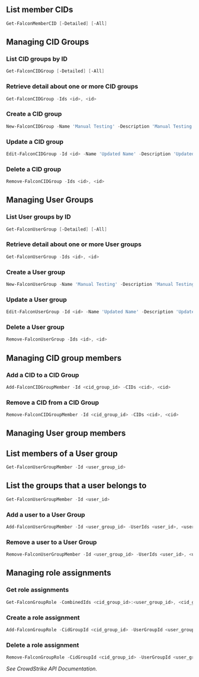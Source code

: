 ## List member CIDs
```powershell
Get-FalconMemberCID [-Detailed] [-All]
```
## Managing CID Groups
### List CID groups by ID
```powershell
Get-FalconCIDGroup [-Detailed] [-All]
```
### Retrieve detail about one or more CID groups
```powershell
Get-FalconCIDGroup -Ids <id>, <id>
```
### Create a CID group
```powershell
New-FalconCIDGroup -Name 'Manual Testing' -Description 'Manual Testing'
```
### Update a CID group
```powershell
Edit-FalconCIDGroup -Id <id> -Name 'Updated Name' -Description 'Updated name for manual testing'
```
### Delete a CID group
```powershell
Remove-FalconCIDGroup -Ids <id>, <id>
```
## Managing User Groups
### List User groups by ID
```powershell
Get-FalconUserGroup [-Detailed] [-All]
```
### Retrieve detail about one or more User groups
```powershell
Get-FalconUserGroup -Ids <id>, <id>
```
### Create a User group
```powershell
New-FalconUserGroup -Name 'Manual Testing' -Description 'Manual Testing'
```
### Update a User group
```powershell
Edit-FalconUserGroup -Id <id> -Name 'Updated Name' -Description 'Updated name for manual testing'
```
### Delete a User group
```powershell
Remove-FalconUserGroup -Ids <id>, <id>
```
## Managing CID group members
### Add a CID to a CID Group
```powershell
Add-FalconCIDGroupMember -Id <cid_group_id> -CIDs <cid>, <cid>
```
### Remove a CID from a CID Group
```powershell
Remove-FalconCIDGroupMember -Id <cid_group_id> -CIDs <cid>, <cid>
```
## Managing User group members
## List members of a User group
```powershell
Get-FalconUserGroupMember -Id <user_group_id>
```
## List the groups that a user belongs to
```powershell
Get-FalconUserGroupMember -Id <user_id>
```
### Add a user to a User Group
```powershell
Add-FalconUserGroupMember -Id <user_group_id> -UserIds <user_id>, <user_id>
```
### Remove a user to a User Group
```powershell
Remove-FalconUserGroupMember -Id <user_group_id> -UserIds <user_id>, <user_id>
```
## Managing role assignments
### Get role assignments
```powershell
Get-FalconGroupRole -CombinedIds <cid_group_id>:<user_group_id>, <cid_group_id>:<user_group_id>
```
### Create a role assignment
```powershell
Add-FalconGroupRole -CidGroupId <cid_group_id> -UserGroupId <user_group_id> -RoleIds <role_id>, <role_id>
```
### Delete a role assignment
```powershell
Remove-FalconGroupRole -CidGroupId <cid_group_id> -UserGroupId <user_group_id> -RoleIds <role_id>, <role_id>
```
_See CrowdStrike API Documentation[]()._